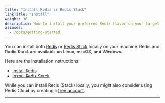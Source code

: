 ```yaml
---
title: "Install Redis or Redis Stack"
linkTitle: "Install"
weight: 30
description: How to install your preferred Redis flavor on your target platform
aliases:
  - /docs/getting-started
---
```


You can install both [Redis](https://redis.io/docs/about/) or [Redis Stack](/docs/about/about-stack) locally on your machine. Redis and Redis Stack are available on Linux, macOS, and Windows. 

Here are the installation instructions:

* [Install Redis](/docs/install/install-redis)
* [Install Redis Stack](/docs/install/install-stack)

While you can install Redis (Stack) locally, you might also consider using Redis Cloud by creating a [free account](https://redis.com/try-free/?utm_source=redisio&utm_medium=referral&utm_campaign=2023-09-try_free&utm_content=cu-redis_cloud_users).

<hr/>